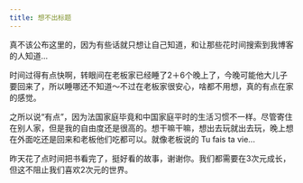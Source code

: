 ```yaml
---
title: 想不出标题
---
```


真不该公布这里的，因为有些话就只想让自己知道，和让那些花时间搜索到我博客的人知道...

时间过得有点快啊，转眼间在老板家已经睡了2＋6个晚上了，今晚可能他大儿子要回来了，所以睡哪还不知道〜不过在老板家很安心，啥都不用想，真的有点在家的感觉。

之所以说“有点”，因为法国家庭毕竟和中国家庭平时的生活习惯不一样。尽管寄住在别人家，但是我的自由度还是很高的。想干嘛干嘛，想出去玩就出去玩，晚上想在外面吃还是回来和老板他们吃都可以。就像老板说的 Tu fais ta vie...

昨天花了点时间把书看完了，挺好看的故事，谢谢你。我们都需要在3次元成长，但这不阻止我们喜欢2次元的世界。
